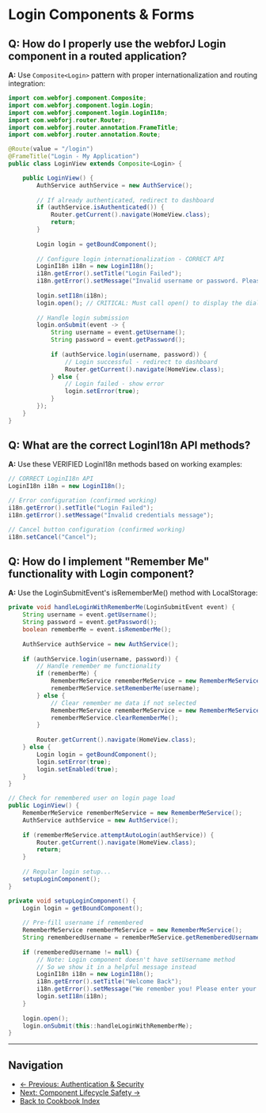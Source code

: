 # Login Components & Forms

## Q: How do I properly use the webforJ Login component in a routed application?

**A:** Use `Composite<Login>` pattern with proper internationalization and routing integration:

```java
import com.webforj.component.Composite;
import com.webforj.component.login.Login;
import com.webforj.component.login.LoginI18n;
import com.webforj.router.Router;
import com.webforj.router.annotation.FrameTitle;
import com.webforj.router.annotation.Route;

@Route(value = "/login")
@FrameTitle("Login - My Application")
public class LoginView extends Composite<Login> {

    public LoginView() {
        AuthService authService = new AuthService();
        
        // If already authenticated, redirect to dashboard
        if (authService.isAuthenticated()) {
            Router.getCurrent().navigate(HomeView.class);
            return;
        }
        
        Login login = getBoundComponent();
        
        // Configure login internationalization - CORRECT API
        LoginI18n i18n = new LoginI18n();
        i18n.getError().setTitle("Login Failed");
        i18n.getError().setMessage("Invalid username or password. Please try again.<br><br><strong>Demo Credentials:</strong><br>Username: admin<br>Password: admin123");
        
        login.setI18n(i18n);
        login.open(); // CRITICAL: Must call open() to display the dialog
        
        // Handle login submission
        login.onSubmit(event -> {
            String username = event.getUsername();
            String password = event.getPassword();
            
            if (authService.login(username, password)) {
                // Login successful - redirect to dashboard
                Router.getCurrent().navigate(HomeView.class);
            } else {
                // Login failed - show error
                login.setError(true);
            }
        });
    }
}
```

## Q: What are the correct LoginI18n API methods?

**A:** Use these VERIFIED LoginI18n methods based on working examples:

```java
// CORRECT LoginI18n API
LoginI18n i18n = new LoginI18n();

// Error configuration (confirmed working)
i18n.getError().setTitle("Login Failed");
i18n.getError().setMessage("Invalid credentials message");

// Cancel button configuration (confirmed working)  
i18n.setCancel("Cancel");
```

## Q: How do I implement "Remember Me" functionality with Login component?

**A:** Use the LoginSubmitEvent's isRememberMe() method with LocalStorage:

```java
private void handleLoginWithRememberMe(LoginSubmitEvent event) {
    String username = event.getUsername();
    String password = event.getPassword();
    boolean rememberMe = event.isRememberMe();
    
    AuthService authService = new AuthService();
    
    if (authService.login(username, password)) {
        // Handle remember me functionality
        if (rememberMe) {
            RememberMeService rememberMeService = new RememberMeService();
            rememberMeService.setRememberMe(username);
        } else {
            // Clear remember me data if not selected
            RememberMeService rememberMeService = new RememberMeService();
            rememberMeService.clearRememberMe();
        }
        
        Router.getCurrent().navigate(HomeView.class);
    } else {
        Login login = getBoundComponent();
        login.setError(true);
        login.setEnabled(true);
    }
}

// Check for remembered user on login page load
public LoginView() {
    RememberMeService rememberMeService = new RememberMeService();
    AuthService authService = new AuthService();
    
    if (rememberMeService.attemptAutoLogin(authService)) {
        Router.getCurrent().navigate(HomeView.class);
        return;
    }
    
    // Regular login setup...
    setupLoginComponent();
}

private void setupLoginComponent() {
    Login login = getBoundComponent();
    
    // Pre-fill username if remembered
    RememberMeService rememberMeService = new RememberMeService();
    String rememberedUsername = rememberMeService.getRememberedUsername();
    
    if (rememberedUsername != null) {
        // Note: Login component doesn't have setUsername method
        // So we show it in a helpful message instead
        LoginI18n i18n = new LoginI18n();
        i18n.getError().setTitle("Welcome Back");
        i18n.getError().setMessage("We remember you! Please enter your password for: " + rememberedUsername);
        login.setI18n(i18n);
    }
    
    login.open();
    login.onSubmit(this::handleLoginWithRememberMe);
}
```

---

## Navigation

- [← Previous: Authentication & Security](03-authentication.md)
- [Next: Component Lifecycle Safety →](05-component-lifecycle.md)
- [Back to Cookbook Index](../00-index.md)